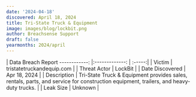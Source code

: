 ```yaml
---
date: '2024-04-18'
discovered: April 18, 2024
title: Tri-State Truck & Equipment
image: images/blog/lockbit.png
author: Breachsense Support
draft: false
yearmonths: 2024/april
---
```



| Data Breach Report
------------:     |:-------------:    | :-----:|
| Victim      | tristatetruckandequip.com      | 
| Threat Actor      | LockBit      | 
| Date Discovered      | Apr 18, 2024      | 
| Description      | Tri-State Truck & Equipment provides sales, rentals, parts, and service for construction equipment, trailers, and heavy-duty trucks.      | 
| Leak Size      | Unknown      | 

